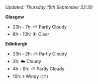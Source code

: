 *Updated: Thursday 15th September 22:30*

**Glasgow**

* 23h - 7h: :partly_sunny: Partly Cloudy
* 8h - 10h: :sunny: Clear

**Edinburgh**

* 23h - 2h: :partly_sunny: Partly Cloudy
* 3h: :cloud: Cloudy
* 4h - 9h: :partly_sunny: Partly Cloudy
* 10h: :cyclone: Windy (:partly_sunny:)
